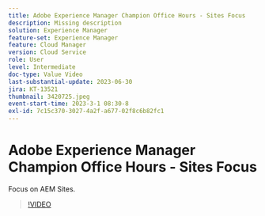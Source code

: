 ```yaml
---
title: Adobe Experience Manager Champion Office Hours - Sites Focus
description: Missing description
solution: Experience Manager
feature-set: Experience Manager
feature: Cloud Manager
version: Cloud Service
role: User
level: Intermediate
doc-type: Value Video
last-substantial-update: 2023-06-30
jira: KT-13521
thumbnail: 3420725.jpeg
event-start-time: 2023-3-1 08:30-8
exl-id: 7c15c370-3027-4a2f-a677-02f8c6b82fc1
---
```

# Adobe Experience Manager Champion Office Hours - Sites Focus

Focus on AEM Sites.

>[!VIDEO](https://video.tv.adobe.com/v/3420725/?learn=on)
